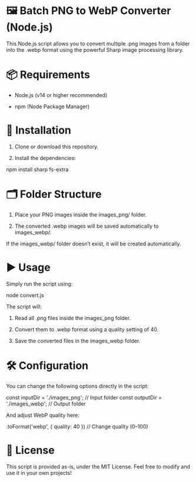 # 🖼️ Batch PNG to WebP Converter (Node.js)

This Node.js script allows you to convert multiple .png images from a folder into the .webp format using the powerful Sharp image processing library.

# 📦 Requirements

- Node.js (v14 or higher recommended)

- npm (Node Package Manager)

# 🧰 Installation

1. Clone or download this repository.

2. Install the dependencies:

npm install sharp fs-extra

# 🗂️ Folder Structure

1. Place your PNG images inside the images_png/ folder.

2. The converted .webp images will be saved automatically to images_webp/.

If the images_webp/ folder doesn’t exist, it will be created automatically.

# ▶️ Usage

Simply run the script using:

node convert.js

The script will:

1. Read all .png files inside the images_png folder.

2. Convert them to .webp format using a quality setting of 40.

3. Save the converted files in the images_webp folder.

# 🛠️ Configuration

You can change the following options directly in the script:

const inputDir = './images_png'; // Input folder
const outputDir = './images_webp'; // Output folder

And adjust WebP quality here:

.toFormat('webp', { quality: 40 }) // Change quality (0–100)

# 📎 License

This script is provided as-is, under the MIT License. Feel free to modify and use it in your own projects!

